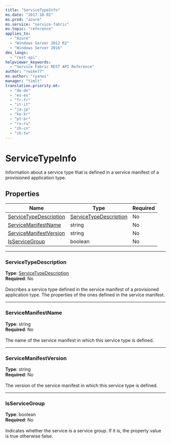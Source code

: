 ```yaml
---
title: "ServiceTypeInfo"
ms.date: "2017-10-02"
ms.prod: "azure"
ms.service: "service-fabric"
ms.topic: "reference"
applies_to: 
  - "Azure"
  - "Windows Server 2012 R2"
  - "Windows Server 2016"
dev_langs: 
  - "rest-api"
helpviewer_keywords: 
  - "Service Fabric REST API Reference"
author: "rwike77"
ms.author: "ryanwi"
manager: "timlt"
translation.priority.mt: 
  - "de-de"
  - "es-es"
  - "fr-fr"
  - "it-it"
  - "ja-jp"
  - "ko-kr"
  - "pt-br"
  - "ru-ru"
  - "zh-cn"
  - "zh-tw"
---
```

# ServiceTypeInfo

Information about a service type that is defined in a service manifest of a provisioned application type.

## Properties
| Name | Type | Required |
| --- | --- | --- |
| [ServiceTypeDescription](#servicetypedescription) | [ServiceTypeDescription](sfclient-v60-model-servicetypedescription.md) | No |
| [ServiceManifestName](#servicemanifestname) | string | No |
| [ServiceManifestVersion](#servicemanifestversion) | string | No |
| [IsServiceGroup](#isservicegroup) | boolean | No |

____
### ServiceTypeDescription
__Type__: [ServiceTypeDescription](sfclient-v60-model-servicetypedescription.md) <br/>
__Required__: No<br/>
<br/>
Describes a service type defined in the service manifest of a provisioned application type. The properties of the ones defined in the service manifest.

____
### ServiceManifestName
__Type__: string <br/>
__Required__: No<br/>
<br/>
The name of the service manifest in which this service type is defined.

____
### ServiceManifestVersion
__Type__: string <br/>
__Required__: No<br/>
<br/>
The version of the service manifest in which this service type is defined.

____
### IsServiceGroup
__Type__: boolean <br/>
__Required__: No<br/>
<br/>
Indicates whether the service is a service group. If it is, the property value is true otherwise false.
